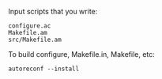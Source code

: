 Input scripts that you write:

    configure.ac
    Makefile.am
    src/Makefile.am

To build configure, Makefile.in, Makefile, etc:

    autoreconf --install



